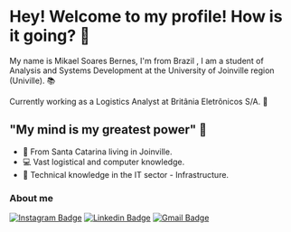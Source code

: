 # Hey! Welcome to my profile! How is it going? 👋

My name is Mikael Soares Bernes, I'm from Brazil , I am a student of Analysis and Systems Development at the University of Joinville region (Univille). 📚

Currently working as a Logistics Analyst at Britânia Eletrônicos S/A. 🌃

## "My mind is my greatest power" 🧠

- 📍 From Santa Catarina living in Joinville.
- 💻 Vast logistical and computer knowledge.
- 🔧 Technical knowledge in the IT sector - Infrastructure.

### About me

[![Instagram Badge](https://img.shields.io/badge/-@Mikaelsbernes-6633cc?style=flat-square&labelColor=6633cc&logo=instagram&logoColor=white&link=https://www.instagram.com/mikaelsbernes/)](https://www.instagram.com/mikaelsbernes/) 
[![Linkedin Badge](https://img.shields.io/badge/-Mikael%20Soares-6633cc?style=flat-square&logo=Linkedin&logoColor=white&link=https://www.linkedin.com/in/mikaelsbernes/)](https://www.linkedin.com/in/mikaelsbernes/) 
[![Gmail Badge](https://img.shields.io/badge/-Mikaelsbernes@gmail.com-6633cc?style=flat-square&logo=Gmail&logoColor=white&link=mailto:mikaelsbernes@gmail.com)](mailto:mikaelsbernes@gmail.com)

